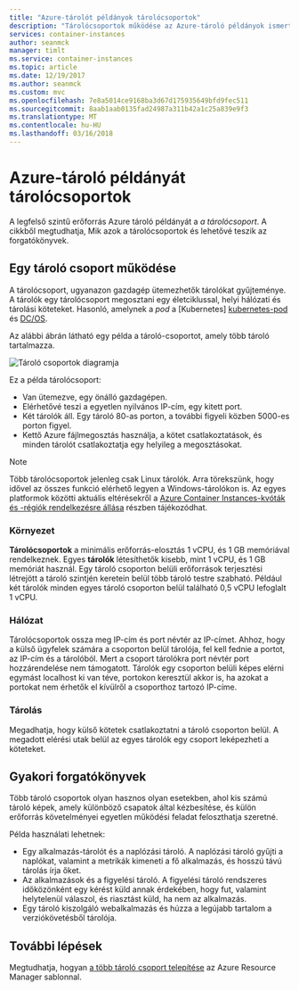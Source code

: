 ```yaml
---
title: "Azure-tárolót példányok tárolócsoportok"
description: "Tárolócsoportok működése az Azure-tároló példányok ismertetése"
services: container-instances
author: seanmck
manager: timlt
ms.service: container-instances
ms.topic: article
ms.date: 12/19/2017
ms.author: seanmck
ms.custom: mvc
ms.openlocfilehash: 7e8a5014ce9168ba3d67d175935649bfd9fec511
ms.sourcegitcommit: 8aab1aab0135fad24987a311b42a1c25a839e9f3
ms.translationtype: MT
ms.contentlocale: hu-HU
ms.lasthandoff: 03/16/2018
---
```

# <a name="container-groups-in-azure-container-instances"></a>Azure-tároló példányát tárolócsoportok

A legfelső szintű erőforrás Azure tároló példányát a *a tárolócsoport*. A cikkből megtudhatja, Mik azok a tárolócsoportok és lehetővé teszik az forgatókönyvek.

## <a name="how-a-container-group-works"></a>Egy tároló csoport működése

A tárolócsoport, ugyanazon gazdagép ütemezhetők tárolókat gyűjteménye. A tárolók egy tárolócsoport megosztani egy életciklussal, helyi hálózati és tárolási köteteket. Hasonló, amelynek a *pod* a [Kubernetes] [ kubernetes-pod] és [DC/OS][dcos-pod].

Az alábbi ábrán látható egy példa a tároló-csoportot, amely több tároló tartalmazza.

![Tároló csoportok diagramja][container-groups-example]

Ez a példa tárolócsoport:

* Van ütemezve, egy önálló gazdagépen.
* Elérhetővé teszi a egyetlen nyilvános IP-cím, egy kitett port.
* Két tárolók áll. Egy tároló 80-as porton, a további figyeli közben 5000-es porton figyel.
* Kettő Azure fájlmegosztás használja, a kötet csatlakoztatások, és minden tárolót csatlakoztatja egy helyileg a megosztásokat.

> [!NOTE]
> Több tárolócsoportok jelenleg csak Linux tárolók. Arra törekszünk, hogy idővel az összes funkció elérhető legyen a Windows-tárolókon is. Az egyes platformok közötti aktuális eltérésekről a [Azure Container Instances-kvóták és -régiók rendelkezésre állása](container-instances-quotas.md) részben tájékozódhat.

### <a name="deployment"></a>Környezet

**Tárolócsoportok** a minimális erőforrás-elosztás 1 vCPU, és 1 GB memóriával rendelkeznek. Egyes **tárolók** létesíthetők kisebb, mint 1 vCPU, és 1 GB memóriát használ. Egy tároló csoporton belüli erőforrások terjesztési létrejött a tároló szintjén keretein belül több tároló testre szabható. Például két tárolók minden egyes tároló csoporton belül található 0,5 vCPU lefoglalt 1 vCPU.

### <a name="networking"></a>Hálózat

Tárolócsoportok ossza meg IP-cím és port névtér az IP-címet. Ahhoz, hogy a külső ügyfelek számára a csoporton belül tárolója, fel kell fednie a portot, az IP-cím és a tárolóból. Mert a csoport tárolókra port névtér port hozzárendelése nem támogatott. Tárolók egy csoporton belüli képes elérni egymást localhost ki van téve, portokon keresztül akkor is, ha azokat a portokat nem érhetők el kívülről a csoporthoz tartozó IP-címe.

### <a name="storage"></a>Tárolás

Megadhatja, hogy külső kötetek csatlakoztatni a tároló csoporton belül. A megadott elérési utak belül az egyes tárolók egy csoport leképezheti a köteteket.

## <a name="common-scenarios"></a>Gyakori forgatókönyvek

Több tároló csoportok olyan hasznos olyan esetekben, ahol kis számú tároló képek, amely különböző csapatok által kézbesítése, és külön erőforrás követelményei egyetlen működési feladat feloszthatja szeretné.

Példa használati lehetnek:

* Egy alkalmazás-tárolót és a naplózási tároló. A naplózási tároló gyűjti a naplókat, valamint a metrikák kimeneti a fő alkalmazás, és hosszú távú tárolás írja őket.
* Az alkalmazások és a figyelési tároló. A figyelési tároló rendszeres időközönként egy kérést küld annak érdekében, hogy fut, valamint helytelenül válaszol, és riasztást küld, ha nem az alkalmazás.
* Egy tároló kiszolgáló webalkalmazás és húzza a legújabb tartalom a verziókövetésből tárolója.

## <a name="next-steps"></a>További lépések

Megtudhatja, hogyan [a több tároló csoport telepítése](container-instances-multi-container-group.md) az Azure Resource Manager sablonnal.

<!-- IMAGES -->
[container-groups-example]: ./media/container-instances-container-groups/container-groups-example.png

<!-- LINKS - External -->
[dcos-pod]: https://dcos.io/docs/1.10/deploying-services/pods/
[kubernetes-pod]: https://kubernetes.io/docs/concepts/workloads/pods/pod/
